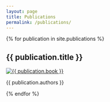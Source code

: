 ```yaml
---
layout: page
title: Publications
permalink: /publications/
---
```


{% for publication in site.publications %}
  <h2>{{ publication.title }}</h2>
  <a href="{{ publication.link }}"><img src="{{ site.baseurl }}/assets/img/{{ publication.image }}" alt="{{ publication.book }}" /></a>
  <p>{{ publication.authors }}</p>
{% endfor %}